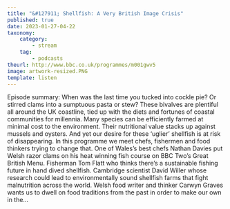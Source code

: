```yaml
---
title: "&#127911; Shellfish: A Very British Image Crisis"
published: true
date: 2023-01-27-04-22
taxonomy:
    category:
        - stream
    tag:
        - podcasts
theurl: http://www.bbc.co.uk/programmes/m001gwv5
image: artwork-resized.PNG
template: listen
---
```


Episode summary: When was the last time you tucked into cockle pie? Or stirred clams into a sumptuous pasta or stew? These bivalves are plentiful all around the UK coastline, tied up with the diets and fortunes of coastal communities for millennia. Many species can be efficiently farmed at minimal cost to the environment. Their nutritional value stacks up against mussels and oysters. And yet our desire for these &lsquo;uglier&rsquo; shellfish is at risk of disappearing. In this programme we meet chefs, fishermen and food thinkers trying to change that. One of Wales&rsquo;s best chefs Nathan Davies put Welsh razor clams on his heat winning fish course on BBC Two&rsquo;s Great British Menu. Fisherman Tom Flatt who thinks there&rsquo;s a sustainable fishing future in hand dived shellfish. Cambridge scientist David Willer whose research could lead to environmentally sound shellfish farms that fight malnutrition across the world. Welsh food writer and thinker Carwyn Graves wants us to dwell on food traditions from the past in order to make our own in the&hellip;
